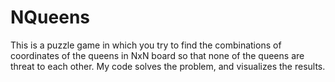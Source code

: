 # NQueens
This is a puzzle game in which you try to find the combinations of coordinates of the queens in NxN board so that none of the queens are threat to each other.
My code solves the problem, and visualizes the results.
